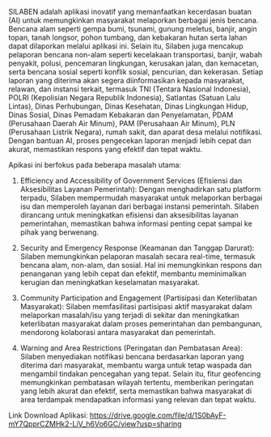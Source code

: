 SILABEN adalah aplikasi inovatif yang memanfaatkan kecerdasan buatan (AI) untuk memungkinkan masyarakat melaporkan berbagai jenis bencana. Bencana alam seperti gempa bumi, tsunami, gunung meletus, banjir, angin topan, tanah longsor, pohon tumbang, dan kebakaran hutan serta lahan dapat dilaporkan melalui aplikasi ini. Selain itu, Silaben juga mencakup pelaporan bencana non-alam seperti kecelakaan transportasi, banjir, wabah penyakit, polusi, pencemaran lingkungan, kerusakan jalan, dan kemacetan, serta bencana sosial seperti konflik sosial, pencurian, dan kekerasan. Setiap laporan yang diterima akan segera diinformasikan kepada masyarakat, relawan, dan instansi terkait, termasuk TNI (Tentara Nasional Indonesia), POLRI (Kepolisian Negara Republik Indonesia), Satlantas (Satuan Lalu Lintas), Dinas Perhubungan, Dinas Kesehatan, Dinas Lingkungan Hidup, Dinas Sosial, Dinas Pemadam Kebakaran dan Penyelamatan, PDAM (Perusahaan Daerah Air Minum), PAM (Perusahaan Air Minum), PLN (Perusahaan Listrik Negara), rumah sakit, dan aparat desa melalui notifikasi. Dengan bantuan AI, proses pengecekan laporan menjadi lebih cepat dan akurat, memastikan respons yang efektif dan tepat waktu.

Apikasi ini berfokus pada beberapa masalah utama:

1. Efficiency and Accessibility of Government Services (Efisiensi dan Aksesibilitas Layanan Pemerintah): Dengan menghadirkan satu platform terpadu, Silaben mempermudah masyarakat untuk melaporkan berbagai isu dan memperoleh layanan dari berbagai instansi pemerintah. Silaben dirancang untuk meningkatkan efisiensi dan aksesibilitas layanan pemerintahan, memastikan bahwa informasi penting cepat sampai ke pihak yang berwenang.

2. Security and Emergency Response (Keamanan dan Tanggap Darurat): Silaben memungkinkan pelaporan masalah secara real-time, termasuk bencana alam, non-alam, dan sosial. Hal ini memungkinkan respons dan penanganan yang lebih cepat dan efektif, membantu meminimalkan kerugian dan meningkatkan keselamatan masyarakat.

3. Community Participation and Engagement (Partisipasi dan Keterlibatan Masyarakat): Silaben memfasilitasi partisipasi aktif masyarakat dalam melaporkan masalah/isu yang terjadi di sekitar dan meningkatkan keterlibatan masyarakat dalam proses pemerintahan dan pembangunan, mendorong kolaborasi antara masyarakat dan pemerintah.

4. Warning and Area Restrictions (Peringatan dan Pembatasan Area): Silaben menyediakan notifikasi bencana berdasarkan laporan yang diterima dari masyarakat, membantu warga untuk tetap waspada dan mengambil tindakan pencegahan yang tepat. Selain itu, fitur geofencing memungkinkan pembatasan wilayah tertentu, memberikan peringatan yang lebih akurat dan efektif, serta memastikan bahwa masyarakat di area terdampak mendapatkan informasi yang relevan dan tepat waktu.


Link Download Aplikasi:
https://drive.google.com/file/d/1S0bAyF-mY7QpprCZMHk2-LiV_h6Vo6GC/view?usp=sharing
